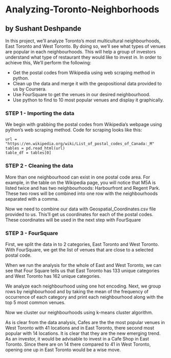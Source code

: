 # Analyzing-Toronto-Neighborhoods
## by Sushant Deshpande

In this project, we’ll analyze Toronto’s most multicultural neighbourhoods, East Toronto and West Toronto. By doing so, we’ll see
what types of venues are popular in each neighbourhoods. This will help a group of investors understand what type of restaurant
they would like to invest in. In order to achieve this, We’ll perform the following:

 - Get the postal codes from Wikipedia using web scraping method in python.
 - Clean up the data and merge it with the geopositional data provided to us by Coursera.
 - Use FourSquare to get the venues in our desired neighbourhood.
 - Use python to find to 10 most popular venues and display it graphically.



### STEP 1 - Importing the data

We begin with grabbing the postal codes from Wikipedia’s webpage using python’s web scraping method.
Code for scraping looks like this:

    url = "https://en.wikipedia.org/wiki/List_of_postal_codes_of_Canada:_M"
    tables = pd.read_html(url)
    table_df = tables[0]
   


### STEP 2 - Cleaning the data

More than one neighbourhood can exist in one postal code area. For example, in the table on the Wikipedia page, you will notice
that M5A is listed twice and has two neighbourhoods: Harbourfront and Regent Park. These two rows will be combined into one
row with the neighbourhoods separated with a comma.

Now we need to combine our data with Geospatial_Coordinates.csv file provided to us. This’ll get us coordinates for each of the
postal codes. These coordinates will be used in the next step with FourSquare


### STEP 3 - FourSquare

First, we split the data in to 2 categories, East Toronto and West Toronto. With FourSquare, we get the list of venues that are close
to a selected postal code.

When we run the analysis for the whole of East and West Toronto, we can see that Four Square tells us that East Toronto has 133 unique categories and West Toronto has 162 unique categories.

We analyze each neighbourhood using one hot encoding. Next, we group rows by neighbourhood and by taking the mean of the frequency of occurrence of each category and print each neighbourhood along with the top 5 most common venues.

Now we cluster our neighbourhoods using k-means cluster algorithm.


As is clear from the data analysis, Cafes are the the most popular venues in West Toronto with 41 locations and in East Toronto,
there second most popular with 14 locations. It is clear that they are the new emerging trend. As an investor, it would be advisable
to invest in a Cafe Shop in East Toronto. Since there are on 14 there compared to 41 in West Toronto, opening one up in East
Toronto would be a wise move.